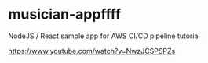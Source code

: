 # musician-appffff
NodeJS / React sample app for AWS CI/CD pipeline tutorial

https://www.youtube.com/watch?v=NwzJCSPSPZs
